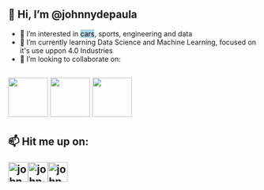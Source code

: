 ## 👋 Hi, I’m @johnnydepaula <img src="https://img.icons8.com/color/48/000000/instagram-verification-badge.png" height="15" width="15"/>
- 👀 I’m interested in <mark style="background-color: lightblue">cars</mark>, sports, engineering and data
- 🌱 I’m currently learning Data Science and Machine Learning, focused on it's use uppon 4.0 Industries
- 💞️ I’m looking to collaborate on:
## <img src="https://img.icons8.com/color/96/000000/python--v1.png" height="80" width="80" /> <img src="https://img.icons8.com/color/96/000000/postgreesql.png" height="80" width="80" /> <img src="https://img.icons8.com/dusk/128/000000/anaconda.png" height="80" width="80" />

## 📫 Hit me up on: <p align="left"><a href="https://twitter.com/joohnnydias" target="_blank"><img align="center" src="https://img.icons8.com/color/96/000000/twitter-squared.png" alt="johnnydepaula" height="40" width="40" /></a><a href="https://www.linkedin.com/in/johnny-de-paula/" target="_blank"><img align="center" src="https://img.icons8.com/color/96/000000/linkedin.png" alt="johnnydepaula" height="40" width="40" /></a><a href="http://www.instagram.com/joohnnydias/" target="_blank"><img align="center" src="https://img.icons8.com/fluency/96/000000/instagram-new.png" alt="johnnydepaula" height="40" width="40" /></a>
<!---
johnnydepaula/johnnydepaula is a ✨ special ✨ repository because its `README.md` (this file) appears on your GitHub profile.
You can click the Preview link to take a look at your changes.
--->
